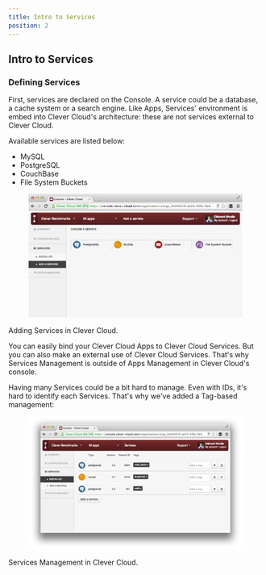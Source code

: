 ```yaml
---
title: Intro to Services
position: 2
---
```


## Intro to Services

### Defining Services

First, services are declared on the Console. A service could be a database, a cache system or a search engine. Like Apps, Services' environment is embed into Clever Cloud's architecture: these are not services external to Clever Cloud.

Available services are listed below: 

* MySQL
* PostgreSQL
* CouchBase
* File System Buckets

<figure class="cc-content-img"><a href="/assets/images/intro-services1.png"><img src="/assets/images/intro-services1.png"></a></figure>
  <figcaption>
    Adding Services in Clever Cloud.
</figcaption>
  
You can easily bind your Clever Cloud Apps to Clever Cloud Services. But you can also make an external use of Clever Cloud Services. That's why Services Management is outside of Apps Management in Clever Cloud's console.

Having many Services could be a bit hard to manage. Even with IDs, it's hard to identify each Services. That's why we've added a Tag-based management:

<figure class="cc-content-img"><a href="/assets/images/intro-services2.png"><img src="/assets/images/intro-services2.png"></a></figure>
  <figcaption>
    Services Management in Clever Cloud.
</figcaption>
